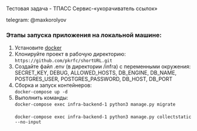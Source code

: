 Тестовая задача - ТПАСС
Cервис-«укорачиватель ссылок»

telegram: @maxkorolyov

### Этапы запуска приложения на локальной машине:
1. Установите <a href=https://docs.docker.com/engine/install/ubuntu/>docker</a>
2. Клонируйте проект в рабочую директорию:<br> 
```https://github.com/pkrfc/shortURL.git```
3. Создайте файл .env (в директории /infra) с переменными окружения:<br> 
SECRET_KEY, DEBUG, ALLOWED_HOSTS, DB_ENGINE, DB_NAME, POSTGRES_USER, POSTGRES_PASSWORD, DB_HOST, DB_PORT<br>
4. Сборка и запуск контейнеров:<br>
```docker-compose up -d```<br>
5. Выполнить команды:<br>
```docker-compose exec infra-backend-1 python3 manage.py migrate```<br><br>
```docker-compose exec infra-backend-1 python3 manage.py collectstatic --no-input ```<br>